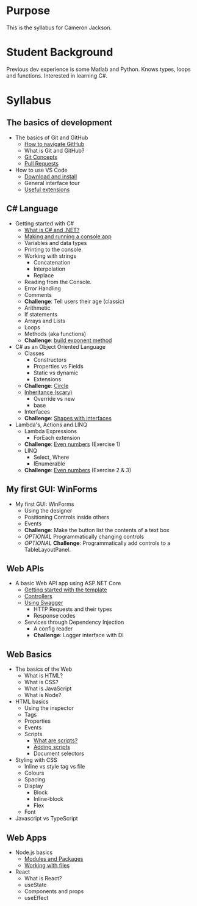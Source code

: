 # Purpose

This is the syllabus for Cameron Jackson.

# Student Background

Previous dev experience is some Matlab and Python. Knows types, loops and functions. Interested in learning C#.

# Syllabus

## The basics of development

- The basics of Git and GitHub
  - [How to navigate GitHub](/Git/NavigatingGitHub.md)
  - What is Git and GitHub?
  - [Git Concepts](/Git/GitConcepts.md)
  - [Pull Requests](../Git/PullRequests.md)
- How to use VS Code
  - [Download and install](https://code.visualstudio.com/)
  - General interface tour
  - [Useful extensions](VSCode/UsefulExtensions.md)

## C# Language

- Getting started with C#
  - [What is C# and .NET?](../CSharp/WhatIsCSharpAndDotNet.md)
  - [Making and running a console app](../CSharp/ConsoleApp.md)
  - Variables and data types
  - Printing to the console
  - Working with strings
    - Concatenation
    - Interpolation
    - Replace
  - Reading from the Console.
  - Error Handling
  - Comments
  - **Challenge**: Tell users their age (classic)
  - Arithmetic
  - If statements
  - Arrays and Lists
  - Loops
  - Methods (aka functions)
  - **Challenge**: [build exponent method](../CSharp/Exponent/ExponentQuestion.md)
- C# as an Object Oriented Language
  - Classes
    - Constructors
    - Properties vs Fields
    - Static vs dynamic
    - Extensions
  - **Challenge**: [Circle](../CSharp/Circle/CircleQuestion.md)
  - [Inheritance (scary)](../CSharp/InheritanceExample.cs)
    - Override vs new
    - base
  - Interfaces
  - **Challenge**: [Shapes with interfaces](../CSharp/Shapes/ShapesQuestion.md)
- Lambda's, Actions and LINQ
  - Lambda Expressions
    - ForEach extension
  - **Challenge**: [Even numbers](../CSharp/EvenNumbers/EvenNumbersQuestion.md) (Exercise 1)
  - LINQ
    - Select, Where
    - IEnumerable
  - **Challenge**: [Even numbers](../CSharp/EvenNumbers/EvenNumbersQuestion.md) (Exercise 2 & 3)

## My first GUI: WinForms

- My first GUI: WinForms
  - Using the designer
  - Positioning Controls inside others
  - Events
  - **Challenge**: Make the button list the contents of a text box
  - _OPTIONAL_ Programmatically changing controls
  - _OPTIONAL_ **Challenge**: Programmatically add controls to a TableLayoutPanel.

## Web APIs

- A basic Web API app using ASP.NET Core
  - [Getting started with the template](../CSharp/WebAPI/GettingStarted.md)
  - [Controllers](../CSharp/WebAPI/Controllers.md)
  - [Using Swagger](../CSharp/WebAPI/GettingStarted.md#swagger)
    - HTTP Requests and their types
    - Response codes
  - Services through Dependency Injection
    - A config reader
    - **Challenge**: Logger interface with DI

## Web Basics

- The basics of the Web
  - What is HTML?
  - What is CSS?
  - What is JavaScript
  - What is Node?
- HTML basics
  - Using the inspector
  - Tags
  - Properties
  - Events
  - Scripts
    - [What are scripts?](../HtmlCssJs/WhatAreScripts.md)
    - [Adding scripts](../HtmlCssJs/AddingScripts.md)
    - Document selectors
- Styling with CSS
  - Inline vs style tag vs file
  - Colours
  - Spacing
  - Display
    - Block
    - Inline-block
    - Flex
  - Font
- Javascript vs TypeScript

## Web Apps

- Node.js basics
  - [Modules and Packages](../Node/ModulesAndPackages.md)
  - [Working with files](../Node/WorkingWithFiles.md)
- React
  - What is React?
  - useState
  - Components and props
  - useEffect
